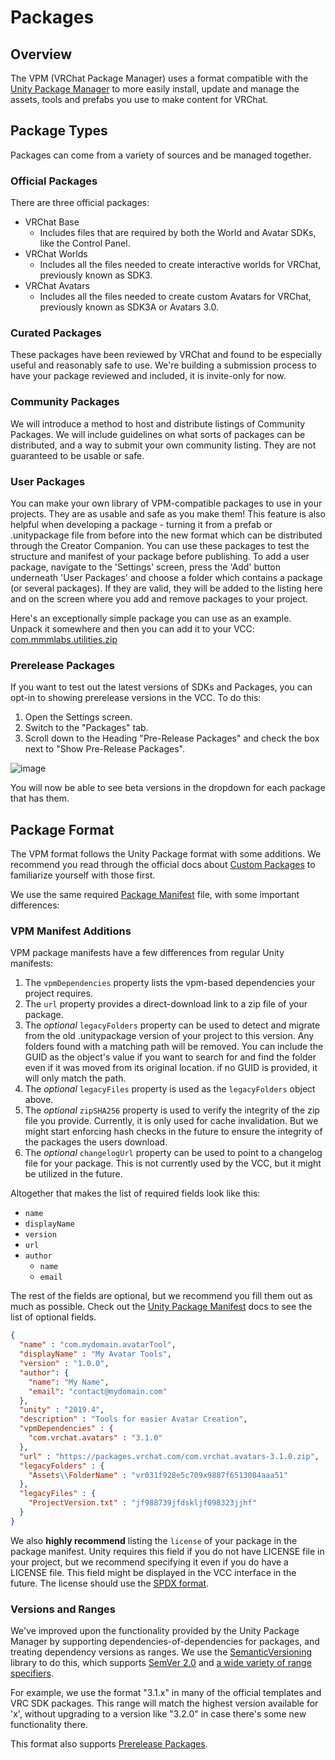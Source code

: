 # Packages

## Overview
The VPM (VRChat Package Manager) uses a format compatible with the [Unity Package Manager](https://docs.unity3d.com/2019.4/Documentation/Manual/Packages.html) to more easily install, update and manage the assets, tools and prefabs you use to make content for VRChat.

## Package Types
Packages can come from a variety of sources and be managed together.
### Official Packages
There are three official packages:
* VRChat Base
  * Includes files that are required by both the World and Avatar SDKs, like the Control Panel.
* VRChat Worlds
  * Includes all the files needed to create interactive worlds for VRChat, previously known as SDK3.
* VRChat Avatars
  * Includes all the files needed to create custom Avatars for VRChat, previously known as SDK3A or Avatars 3.0.

### Curated Packages
These packages have been reviewed by VRChat and found to be especially useful and reasonably safe to use. We're building a submission process to have your package reviewed and included, it is invite-only for now.

### Community Packages
We will introduce a method to host and distribute listings of Community Packages. We will include guidelines on what sorts of packages can be distributed, and a way to submit your own community listing. They are not guaranteed to be usable or safe.

### User Packages
You can make your own library of VPM-compatible packages to use in your projects. They are as usable and safe as you make them! This feature is also helpful when developing a package - turning it from a prefab or .unitypackage file from before into the new format which can be distributed through the Creator Companion. You can use these packages to test the structure and manifest of your package before publishing. To add a user package, navigate to the 'Settings' screen, press the 'Add' button underneath 'User Packages' and choose a folder which contains a package (or several packages). If they are valid, they will be added to the listing here and on the screen where you add and remove packages to your project.

Here's an exceptionally simple package you can use as an example. Unpack it somewhere and then you can add it to your VCC: [com.mmmlabs.utilities.zip](https://github.com/vrchat/packages/releases/download/3.0.3/com.mmmlabs.utilities.zip)

### Prerelease Packages
If you want to test out the latest versions of SDKs and Packages, you can opt-in to showing prerelease versions in the VCC. To do this:
1. Open the Settings screen.
2. Switch to the "Packages" tab.
3. Scroll down to the Heading "Pre-Release Packages" and check the box next to "Show Pre-Release Packages".

![image](https://user-images.githubusercontent.com/737888/234437096-5c3013e9-c957-40ff-aba4-86cf3839750b.png)

You will now be able to see beta versions in the dropdown for each package that has them.

## Package Format
The VPM format follows the Unity Package format with some additions. We recommend you read through the official docs about [Custom Packages](https://docs.unity3d.com/2019.4/Documentation/Manual/CustomPackages.html) to familiarize yourself with those first.

We use the same required [Package Manifest](https://docs.unity3d.com/2019.4/Documentation/Manual/upm-manifestPkg.html) file, with some important differences:

### VPM Manifest Additions
VPM package manifests have a few differences from regular Unity manifests:

1. The `vpmDependencies` property lists the vpm-based dependencies your project requires.
2. The `url` property provides a direct-download link to a zip file of your package.
3. The _optional_ `legacyFolders` property can be used to detect and migrate from the old .unitypackage version of your project to this version. Any folders found with a matching path will be removed. You can include the GUID as the object's value if you want to search for and find the folder even if it was moved from its original location. if no GUID is provided, it will only match the path.
4. The _optional_ `legacyFiles` property is used as the `legacyFolders` object above.
5. The _optional_ `zipSHA256` property is used to verify the integrity of the zip file you provide. Currently, it is only used for cache invalidation. But we might start enforcing hash checks in the future to ensure the integrity of the packages the users download.
6. The _optional_ `changelogUrl` property can be used to point to a changelog file for your package. This is not currently used by the VCC, but it might be utilized in the future.

Altogether that makes the list of required fields look like this:

- `name`
- `displayName`
- `version`
- `url`
- `author`
  - `name`
  - `email`

The rest of the fields are optional, but we recommend you fill them out as much as possible. Check out the [Unity Package Manifest](https://docs.unity3d.com/2019.4/Documentation/Manual/upm-manifestPkg.html) docs to see the list of optional fields.

```json
{
  "name" : "com.mydomain.avatarTool",
  "displayName" : "My Avatar Tools",
  "version" : "1.0.0",
  "author": {
    "name": "My Name",
    "email": "contact@mydomain.com"
  },
  "unity" : "2019.4",
  "description" : "Tools for easier Avatar Creation",
  "vpmDependencies" : {
    "com.vrchat.avatars" : "3.1.0"
  },
  "url" : "https://packages.vrchat.com/com.vrchat.avatars-3.1.0.zip",
  "legacyFolders" : {
    "Assets\\FolderName" : "vr031f928e5c709x9887f6513084aaa51"
  },
  "legacyFiles" : {
    "ProjectVersion.txt" : "jf988739jfdskljf098323jjhf"
  }
}
```

We also **highly recommend** listing the `license` of your package in the package manifest. Unity requires this field if you do not have LICENSE file in your project, but we recommend specifying it even if you do have a LICENSE file. This field might be displayed in the VCC interface in the future. The license should use the [SPDX format](https://spdx.org/licenses/).

### Versions and Ranges
We've improved upon the functionality provided by the Unity Package Manager by supporting dependencies-of-dependencies for packages, and treating dependency versions as ranges. We use the [SemanticVersioning](https://github.com/adamreeve/semver.net) library to do this, which supports [SemVer 2.0](https://semver.org/) and [a wide variety of range specifiers](https://github.com/adamreeve/semver.net#ranges).

For example, we use the format "3.1.x" in many of the official templates and VRC SDK packages. This range will match the highest version available for 'x', without upgrading to a version like "3.2.0" in case there's some new functionality there.

This format also supports [Prerelease Packages](#prerelease-packages).